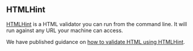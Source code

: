 ## HTMLHint

[HTMLHint](https://htmlhint.com/docs/user-guide/getting-started) is a HTML validator you can run from the command line. It will run against any URL your machine can access.

We have published guidance on [how to validate HTML using HTMLHint](/best-practice/validating-html/#htmlhint).